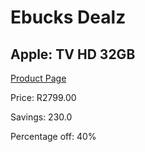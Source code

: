 
# Ebucks Dealz
## Apple: TV HD 32GB
[Product Page](https://www.ebucks.com/web/shop/productSelected.do?prodId=1193374903&catId=365589006)

Price: R2799.00

Savings: 230.0

Percentage off: 40%
	